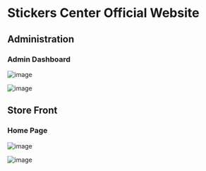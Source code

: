 # Stickers Center Official Website

## Administration

### Admin Dashboard

![image](https://user-images.githubusercontent.com/38184193/69984509-eeb33180-1541-11ea-87af-52bdeaebc62b.png)


![image](https://user-images.githubusercontent.com/38184193/69984326-8c5a3100-1541-11ea-948e-a4841b0b30ca.png)


## Store Front 

### Home Page

![image](https://user-images.githubusercontent.com/38184193/69985578-27540a80-1544-11ea-8353-07f792f1808f.png)


![image](https://user-images.githubusercontent.com/38184193/69985808-a5b0ac80-1544-11ea-8bc9-f77ffeef1435.png)
